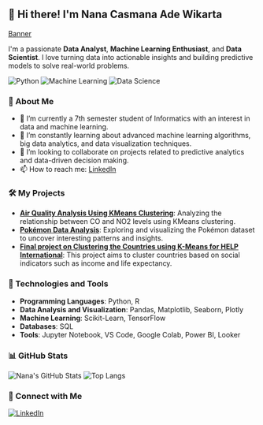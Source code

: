 ## 👋 Hi there! I'm Nana Casmana Ade Wikarta

<!-- Adding Banner -->

[Banner](https://github.com/Nanaacaw/Nanaacaw/blob/main/banner-github.png)

<!-- Desc -->

I'm a passionate **Data Analyst**, **Machine Learning Enthusiast**, and **Data Scientist**. I love turning data into actionable insights and building predictive models to solve real-world problems.

![Python](https://img.shields.io/badge/Python-3670A0?style=for-the-badge&logo=python&logoColor=ffdd54)
![Machine Learning](https://img.shields.io/badge/Machine%20Learning-%23008080.svg?style=for-the-badge&logo=ML&logoColor=white)
![Data Science](https://img.shields.io/badge/Data%20Science-%23323330.svg?style=for-the-badge&logo=data-science&logoColor=%23F7DF1E)

### 🧐 About Me

- 🔭 I’m currently a 7th semester student of Informatics with an interest in data and machine learning.
- 🌱 I’m constantly learning about advanced machine learning algorithms, big data analytics, and data visualization techniques.
- 👯 I’m looking to collaborate on projects related to predictive analytics and data-driven decision making.
- 📫 How to reach me: [LinkedIn](https://www.linkedin.com/in/nana-caw/)

### 🛠 My Projects

- **[Air Quality Analysis Using KMeans Clustering](https://github.com/Nanaacaw/air_quality)**: Analyzing the relationship between CO and NO2 levels using KMeans clustering.
- **[Pokémon Data Analysis](https://github.com/Nanaacaw/pokemon_analyst)**: Exploring and visualizing the Pokémon dataset to uncover interesting patterns and insights.
- **[Final project on Clustering the Countries using K-Means for HELP International](link-to-repo)**: This project aims to cluster countries based on social indicators such as income and life expectancy.

### 🚀 Technologies and Tools

- **Programming Languages**: Python, R
- **Data Analysis and Visualization**: Pandas, Matplotlib, Seaborn, Plotly
- **Machine Learning**: Scikit-Learn, TensorFlow
- **Databases**: SQL
- **Tools**: Jupyter Notebook, VS Code, Google Colab, Power BI, Looker

### 📊 GitHub Stats

![Nana's GitHub Stats](https://github-readme-stats.vercel.app/api?username=Nanaacaw&show_icons=true&theme=radical)
![Top Langs](https://github-readme-stats.vercel.app/api/top-langs/?username=Nanaacaw&layout=compact&theme=radical)

### 🤝 Connect with Me

[![LinkedIn](https://img.shields.io/badge/LinkedIn-blue?style=for-the-badge&logo=linkedin)](https://www.linkedin.com/in/nana-caw/)

<!--
**Nanaacaw/Nanaacaw** is a ✨ _special_ ✨ repository because its `README.md` (this file) appears on your GitHub profile.

Here are some ideas to get you started:

- 🔭 I’m currently working on ...
- 🌱 I’m currently learning ...
- 👯 I’m looking to collaborate on ...
- 🤔 I’m looking for help with ...
- 💬 Ask me about ...
- 📫 How to reach me: ...
- 😄 Pronouns: ...
- ⚡ Fun fact: ...
-->
